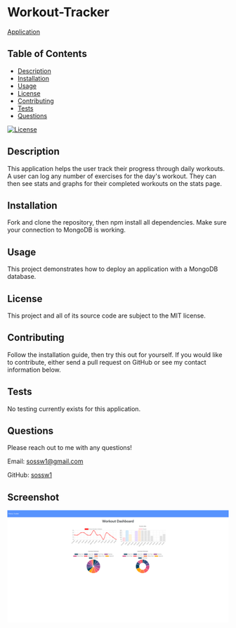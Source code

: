 # Workout-Tracker

[Application](https://blooming-shelf-07507.herokuapp.com/)

## Table of Contents
  * [Description](#description)
  * [Installation](#installation)
  * [Usage](#usage)
  * [License](#license)
  * [Contributing](#contributing)
  * [Tests](#tests)
  * [Questions](#questions)

[![License](https://img.shields.io/badge/License-MIT-yellow.svg)](https://opensource.org/licenses/MIT)

## Description
This application helps the user track their progress through daily workouts. A user can log any number of exercises for the day's workout. They can then see stats and graphs for their completed workouts on the stats page.

## Installation
Fork and clone the repository, then npm install all dependencies. Make sure your connection to MongoDB is working.

## Usage
This project demonstrates how to deploy an application with a MongoDB database.

## License
This project and all of its source code are subject to the MIT license.

## Contributing
Follow the installation guide, then try this out for yourself. If you would like to contribute, either send a pull request on GitHub or see my contact information below.

## Tests
No testing currently exists for this application.

## Questions
Please reach out to me with any questions!

Email: sossw1@gmail.com

GitHub: [sossw1](http://github.com/sossw1)

## Screenshot

![Screenshot](./public/workout-tracker-screenshot.png)
